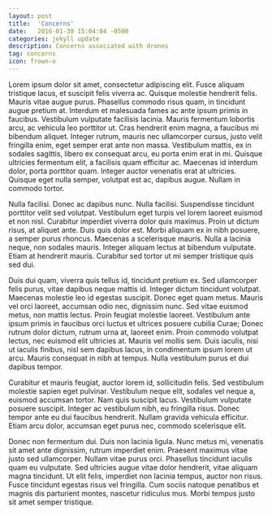 ```yaml
---
layout: post
title:  'Concerns'
date:   2016-01-30 15:04:04 -0500
categories: jekyll update
description: Concerns associated with drones
tag: concerns
icon: frown-o
---
```

Lorem ipsum dolor sit amet, consectetur adipiscing elit. Fusce aliquam tristique lacus, et suscipit felis viverra ac. Quisque molestie hendrerit felis. Mauris vitae augue purus. Phasellus commodo risus quam, in tincidunt augue pretium at. Interdum et malesuada fames ac ante ipsum primis in faucibus. Vestibulum vulputate facilisis lacinia. Mauris fermentum lobortis arcu, ac vehicula leo porttitor ut. Cras hendrerit enim magna, a faucibus mi bibendum aliquet. Integer rutrum, mauris nec ullamcorper cursus, justo velit fringilla enim, eget semper erat ante non massa. Vestibulum mattis, ex in sodales sagittis, libero ex consequat arcu, eu porta enim erat in mi. Quisque ultricies fermentum elit, a facilisis quam efficitur ac. Maecenas id interdum dolor, porta porttitor quam. Integer auctor venenatis erat at ultricies. Quisque eget nulla semper, volutpat est ac, dapibus augue. Nullam in commodo tortor.

Nulla facilisi. Donec ac dapibus nunc. Nulla facilisi. Suspendisse tincidunt porttitor velit sed volutpat. Vestibulum eget turpis vel lorem laoreet euismod et non nisl. Curabitur imperdiet viverra dolor quis maximus. Proin ut dictum risus, at aliquet ante. Duis quis dolor est. Morbi aliquam ex in nibh posuere, a semper purus rhoncus. Maecenas a scelerisque mauris. Nulla a lacinia neque, non sodales mauris. Integer aliquam lectus at bibendum vulputate. Etiam at hendrerit mauris. Curabitur sed tortor ut mi semper tristique quis sed dui.

Duis dui quam, viverra quis tellus id, tincidunt pretium ex. Sed ullamcorper felis purus, vitae dapibus neque mattis id. Integer dictum tincidunt volutpat. Maecenas molestie leo id egestas suscipit. Donec eget quam metus. Mauris vel orci laoreet, accumsan odio nec, dignissim nunc. Sed vitae euismod metus, non mattis lectus. Proin feugiat molestie laoreet. Vestibulum ante ipsum primis in faucibus orci luctus et ultrices posuere cubilia Curae; Donec rutrum dolor dictum, rutrum urna at, laoreet enim. Proin commodo volutpat lectus, nec euismod elit ultricies at. Mauris vel mollis sem. Duis iaculis, nisi ut iaculis finibus, nisl sem dapibus lacus, in condimentum ipsum lorem ut arcu. Mauris consequat in nibh at tempus. Nulla vestibulum purus et dui dapibus tempor.

Curabitur et mauris feugiat, auctor lorem id, sollicitudin felis. Sed vestibulum molestie sapien eget pulvinar. Vestibulum neque elit, sodales vel neque a, euismod accumsan tortor. Nam quis suscipit lacus. Vestibulum vulputate posuere suscipit. Integer ac vestibulum nibh, eu fringilla risus. Donec tempor ante eu dui faucibus hendrerit. Nullam gravida vehicula efficitur. Etiam arcu dolor, accumsan eget purus nec, commodo scelerisque elit.

Donec non fermentum dui. Duis non lacinia ligula. Nunc metus mi, venenatis sit amet ante dignissim, rutrum imperdiet enim. Praesent maximus vitae justo sed ullamcorper. Nullam vitae purus orci. Phasellus tincidunt iaculis quam eu vulputate. Sed ultricies augue vitae dolor hendrerit, vitae aliquam magna tincidunt. Ut elit felis, imperdiet non lacinia tempus, auctor non risus. Fusce tincidunt egestas risus vel fringilla. Cum sociis natoque penatibus et magnis dis parturient montes, nascetur ridiculus mus. Morbi tempus justo sit amet semper tristique.
